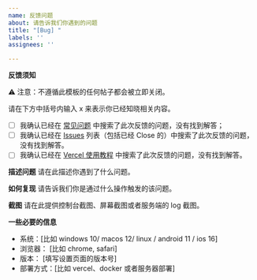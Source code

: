```yaml
---
name: 反馈问题
about: 请告诉我们你遇到的问题
title: "[Bug] "
labels: ''
assignees: ''

---
```


**反馈须知**

⚠️ 注意：不遵循此模板的任何帖子都会被立即关闭。

请在下方中括号内输入 x 来表示你已经知晓相关内容。
- [ ] 我确认已经在 [常见问题](https://github.com/YuHongJun/ChatGPT-Next-Web/blob/main/docs/faq-cn.md) 中搜索了此次反馈的问题，没有找到解答；
- [ ] 我确认已经在 [Issues](https://github.com/YuHongJun/ChatGPT-Next-Web/issues) 列表（包括已经 Close 的）中搜索了此次反馈的问题，没有找到解答。
- [ ] 我确认已经在 [Vercel 使用教程](https://github.com/YuHongJun/ChatGPT-Next-Web/blob/main/docs/vercel-cn.md) 中搜索了此次反馈的问题，没有找到解答。

**描述问题**
请在此描述你遇到了什么问题。

**如何复现**
请告诉我们你是通过什么操作触发的该问题。

**截图**
请在此提供控制台截图、屏幕截图或者服务端的 log 截图。

**一些必要的信息**
 - 系统：[比如 windows 10/ macos 12/ linux / android 11 / ios 16]
 - 浏览器： [比如 chrome, safari]
 - 版本： [填写设置页面的版本号]
 - 部署方式：[比如 vercel、docker 或者服务器部署]
